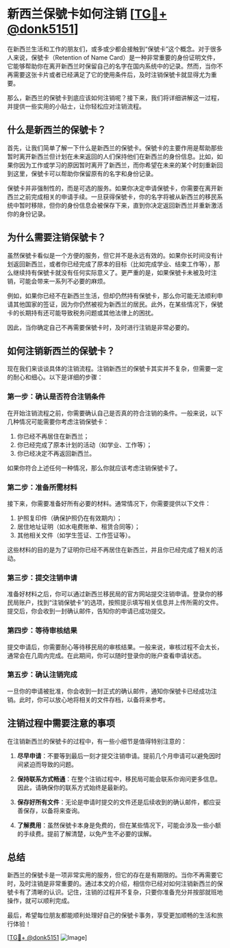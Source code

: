 # 新西兰保號卡如何注销 [[TG💪+ @donk5151](https://t.me/s/donk5151)]

在新西兰生活和工作的朋友们，或多或少都会接触到“保號卡”这个概念。对于很多人来说，保號卡（Retention of Name Card）是一种非常重要的身份证明文件，它能够帮助你在离开新西兰时保留自己的名字在国内系统中的记录。然而，当你不再需要这张卡片或者已经满足了它的使用条件后，及时注销保號卡就显得尤为重要。

那么，新西兰的保號卡到底应该如何注销呢？接下来，我们将详细讲解这一过程，并提供一些实用的小贴士，让你轻松应对注销流程。

## 什么是新西兰的保號卡？

首先，让我们简单了解一下什么是新西兰的保號卡。保號卡的主要作用是帮助那些暂时离开新西兰但计划在未来返回的人们保持他们在新西兰的身份信息。比如，如果你因为工作或学习的原因暂时离开了新西兰，而你希望在未来的某个时刻重新回到这里，保號卡可以帮助你保留原有的名字和身份记录。

保號卡并非强制性的，而是可选的服务。如果你决定申请保號卡，你需要在离开新西兰之前完成相关的申请手续。一旦获得保號卡，你的名字将被从新西兰的移民系统中暂时移除，但你的身份信息会被保存下来，直到你决定返回新西兰并重新激活你的身份记录。

## 为什么需要注销保號卡？

虽然保號卡看似是一个方便的服务，但它并不是永远有效的。如果你长时间没有计划返回新西兰，或者你已经完成了原本的目标（比如完成学业、结束工作等），那么继续持有保號卡就没有任何实际意义了。更严重的是，如果保號卡未被及时注销，可能会带来一系列不必要的麻烦。

例如，如果你已经不在新西兰生活，但却仍然持有保號卡，那么你可能无法顺利申请其他国家的签证，因为你仍然被视为新西兰的居民。此外，在某些情况下，保號卡的长期持有还可能导致税务问题或其他法律上的困扰。

因此，当你确定自己不再需要保號卡时，及时进行注销是非常必要的。

## 如何注销新西兰的保號卡？

现在我们来谈谈具体的注销流程。注销新西兰的保號卡其实并不复杂，但需要一定的耐心和细心。以下是详细的步骤：

### 第一步：确认是否符合注销条件

在开始注销流程之前，你需要确认自己是否真的符合注销的条件。一般来说，以下几种情况可能需要你考虑注销保號卡：

1. 你已经不再居住在新西兰；
2. 你已经完成了原本计划的活动（如学业、工作等）；
3. 你已经决定不再返回新西兰。

如果你符合上述任何一种情况，那么你就应该考虑注销保號卡了。

### 第二步：准备所需材料

接下来，你需要准备好所有必要的材料。通常情况下，你需要提供以下文件：

1. 护照复印件（确保护照仍在有效期内）；
2. 居住地址证明（如水电费账单、租赁合同等）；
3. 其他相关文件（如学生签证、工作签证等）。

这些材料的目的是为了证明你已经不再居住在新西兰，并且你已经完成了相关的活动。

### 第三步：提交注销申请

准备好材料之后，你可以通过新西兰移民局的官方网站提交注销申请。登录你的移民局账户，找到“注销保號卡”的选项，按照提示填写相关信息并上传所需的文件。提交后，你会收到一封确认邮件，告知你的申请已成功提交。

### 第四步：等待审核结果

提交申请后，你需要耐心等待移民局的审核结果。一般来说，审核过程不会太长，通常会在几周内完成。在此期间，你可以随时登录你的账户查看申请状态。

### 第五步：确认注销完成

一旦你的申请被批准，你会收到一封正式的确认邮件，通知你保號卡已经成功注销。此时，你可以放心地将相关的文件存档，以备将来参考。

## 注销过程中需要注意的事项

在注销新西兰的保號卡的过程中，有一些小细节是值得特别注意的：

1. **尽早申请**：不要等到最后一刻才提交注销申请。提前几个月申请可以避免因时间紧迫而导致的问题。
   
2. **保持联系方式畅通**：在整个注销过程中，移民局可能会联系你询问更多信息。因此，请确保你的联系方式始终是最新的。

3. **保存好所有文件**：无论是申请时提交的文件还是后续收到的确认邮件，都应妥善保存，以备将来查询。

4. **了解费用**：虽然保號卡本身是免费的，但在某些情况下，可能会涉及一些小额的手续费。提前了解清楚，以免产生不必要的误解。

## 总结

新西兰的保號卡是一项非常实用的服务，但它的存在是有期限的。当你不再需要它时，及时注销是非常重要的。通过本文的介绍，相信你已经对如何注销新西兰的保號卡有了清晰的认识。记住，注销的过程并不复杂，只要你准备充分并按部就班地操作，就可以顺利完成。

最后，希望每位朋友都能顺利处理好自己的保號卡事务，享受更加顺畅的生活和旅行体验！

[[TG💪+ @donk5151](https://t.me/s/donk5151) ![Image](https://i.postimg.cc/rwNCRYN7/Snipaste-2025-04-30-17-27-05.png)]
